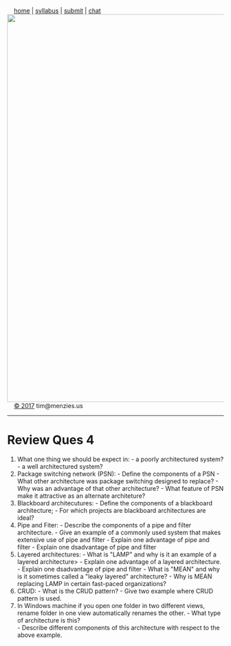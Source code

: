 &nbsp;&nbsp;&nbsp;&nbsp;[home](http://tiny.cc/se17) | 
[syllabus](https://github.com/txt/se17/blob/master/doc/syllabus.md) | 
[submit](http://tiny.cc/se17give) |
[chat](https://se17.slack.com/)  
[<img width=900 src="https://raw.githubusercontent.com/txt/se17/master/img/se17.png">](http://tiny.cc/se17)   <br>
&nbsp;&nbsp;&nbsp;&nbsp;[&copy; 2017](https://github.com/txt/se17/blob/master/LICENSE.md) tim&commat;menzies.us<br>

________________
# Review Ques 4

1. What one thing we should be expect in:
       - a poorly architectured system?
       - a well architectured  system?
2. Package switching network (PSN):
       - Define the components of a PSN
       - What other architecture was package switching designed to replace?
       - Why was an advantage of that other architecture?
       - What feature of PSN make it attractive as an alternate architeture?
3. Blackboard architecutures:
       - Define the components of a blackboard architecture;
       - For which projects are  blackboard architectures are ideal?  
4. Pipe and Fiter:
       - Describe the components of a pipe and filter architecture.
       -  Give an example of a commonly used system that makes extensive use
         of pipe and filter
       - Explain one advantage of pipe and filter
       - Explain one dsadvantage of pipe and filter
5. Layered architectures:
       - What is "LAMP" and why is it an example of a layered architecture>
       - Explain one advantage of a layered architecture.
       - Explain one dsadvantage of pipe and filter
       - What is "MEAN" and why is it sometimes called a "leaky layered" architecture?
       - Why is MEAN replacing LAMP in certain fast-paced organizations?
6. CRUD:
       - What is the CRUD pattern?
       - Give two example where CRUD pattern is used.  
7. In Windows
    machine if you open one folder in two different views, rename folder in
    one view automatically renames the other.
       - What type of architecture is this?  
       - Describe different components of this architecture with respect to the above example.
